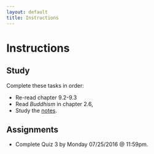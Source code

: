 ```yaml
---
layout: default
title: Instructions
---
```



# Instructions #


## Study

Complete these tasks in order:

+ Re-read chapter 9.2-9.3
+ Read *Buddhism* in chapter 2.6, 
+ Study the [notes](/Teaching/Examined/Meaning/Handout3). 


## Assignments

+ Complete Quiz 3 by Monday 07/25/2016 @ 11:59pm.